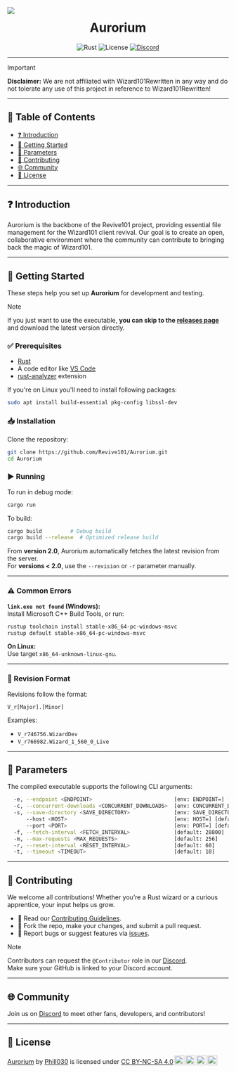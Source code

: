 <p align="center" style="text-align: center">
  <img src="https://raw.githubusercontent.com/Tarikul-Islam-Anik/Animated-Fluent-Emojis/master/Emojis/Travel%20and%20places/Ringed%20Planet.png" style="display: block; margin: 0 auto;">
  <h1 style="text-align: center; margin-top: 0;" align="center">Aurorium</h1>
  <p align="center">
    <img src="https://img.shields.io/badge/rust-%23000000.svg?style=for-the-badge&logo=rust&logoColor=white" alt="Rust">
    <img src="https://img.shields.io/badge/license-CC%20BY--NC--SA%204.0-lightgrey.svg?style=for-the-badge" alt="License">
    <a href="https://discord.gg/sMFgyNRDDM"><img src="https://img.shields.io/discord/940647911182729257?color=5865F2&label=Discord&logo=discord&logoColor=white&style=for-the-badge" alt="Discord"></a>
  </p>
</p>

---

> [!IMPORTANT]  
> **Disclaimer:** We are not affiliated with Wizard101Rewritten in any way and do not tolerate any use of this project in reference to Wizard101Rewritten!

---

## 📌 Table of Contents

- [❓ Introduction](#-introduction)
- [🚀 Getting Started](#-getting-started)
- [🧰 Parameters](#-parameters)
- [🔧 Contributing](#-contributing)
- [🌐 Community](#-community)
- [📝 License](#-license)

---

## ❓ Introduction

Aurorium is the backbone of the Revive101 project, providing essential file management for the Wizard101 client revival. Our goal is to create an open, collaborative environment where the community can contribute to bringing back the magic of Wizard101.

---

## 🚀 Getting Started

These steps help you set up **Aurorium** for development and testing.

> [!NOTE]
> If you just want to use the executable, **you can skip to the [releases page](https://github.com/Revive101/Aurorium/releases/latest)** and download the latest version directly.

### ✅ Prerequisites

- [Rust](https://www.rust-lang.org/)
- A code editor like [VS Code](https://code.visualstudio.com/)
- [rust-analyzer](https://marketplace.visualstudio.com/items?itemName=rust-lang.rust-analyzer) extension

If you're on Linux you'll need to install following packages:

```bash
sudo apt install build-essential pkg-config libssl-dev
```

### 📥 Installation

Clone the repository:

```bash
git clone https://github.com/Revive101/Aurorium.git
cd Aurorium
```

### ▶️ Running

To run in debug mode:

```bash
cargo run
```

To build:

```bash
cargo build         # Debug build
cargo build --release  # Optimized release build
```

From **version 2.0**, Aurorium automatically fetches the latest revision from the server.  
For **versions < 2.0**, use the `--revision` or `-r` parameter manually.

---

### ⚠️ Common Errors

**`link.exe not found` (Windows):**  
Install Microsoft C++ Build Tools, or run:

```bash
rustup toolchain install stable-x86_64-pc-windows-msvc
rustup default stable-x86_64-pc-windows-msvc
```

**On Linux:**  
Use target `x86_64-unknown-linux-gnu`.

---

### 📁 Revision Format

Revisions follow the format:

```
V_r[Major].[Minor]
```

Examples:

- `V_r746756.WizardDev`
- `V_r766982.Wizard_1_560_0_Live`

---

## 🧰 Parameters

The compiled executable supports the following CLI arguments:

```bash
  -e, --endpoint <ENDPOINT>                          [env: ENDPOINT=] [default: 127.0.0.1:12369]
  -c, --concurrent-downloads <CONCURRENT_DOWNLOADS>  [env: CONCURRENT_DOWNLOADS=] [default: 2]
  -s, --save-directory <SAVE_DIRECTORY>              [env: SAVE_DIRECTORY=] [default: data]
      --host <HOST>                                  [env: HOST=] [default: patch.us.wizard101.com]
      --port <PORT>                                  [env: PORT=] [default: 12500]
  -f, --fetch-interval <FETCH_INTERVAL>              [default: 28800]
  -m, --max-requests <MAX_REQUESTS>                  [default: 256]
  -r, --reset-interval <RESET_INTERVAL>              [default: 60]
  -t, --timeout <TIMEOUT>                            [default: 10]
```

---

## 🔧 Contributing

We welcome all contributions! Whether you’re a Rust wizard or a curious apprentice, your input helps us grow.

- 📜 Read our [Contributing Guidelines](./CONTRIBUTING.md).
- 🍴 Fork the repo, make your changes, and submit a pull request.
- 🐛 Report bugs or suggest features via [issues](https://github.com/Revive101/Aurorium/issues).

> [!NOTE]
> Contributors can request the `@Contributor` role in our [Discord](https://discord.gg/sMFgyNRDDM).  
> Make sure your GitHub is linked to your Discord account.

---

## 🌐 Community

Join us on [Discord](https://discord.gg/sMFgyNRDDM) to meet other fans, developers, and contributors!

---

## 📝 License

<p xmlns:cc="http://creativecommons.org/ns#" xmlns:dct="http://purl.org/dc/terms/"><a property="dct:title" rel="cc:attributionURL" href="https://github.com/Revive101/Aurorium">Aurorium</a> by <a rel="cc:attributionURL dct:creator" property="cc:attributionName" href="https://github.com/Phill030/">Phill030</a> is licensed under <a href="http://creativecommons.org/licenses/by-nc-sa/4.0/?ref=chooser-v1" target="_blank" rel="license noopener noreferrer" style="display:inline-block;">CC BY-NC-SA 4.0<img style="height:22px!important;margin-left:3px;vertical-align:text-bottom;" src="https://mirrors.creativecommons.org/presskit/icons/cc.svg?ref=chooser-v1"><img style="height:22px!important;margin-left:3px;vertical-align:text-bottom;" src="https://mirrors.creativecommons.org/presskit/icons/by.svg?ref=chooser-v1"><img style="height:22px!important;margin-left:3px;vertical-align:text-bottom;" src="https://mirrors.creativecommons.org/presskit/icons/nc.svg?ref=chooser-v1"><img style="height:22px!important;margin-left:3px;vertical-align:text-bottom;" src="https://mirrors.creativecommons.org/presskit/icons/sa.svg?ref=chooser-v1"></a></p>
